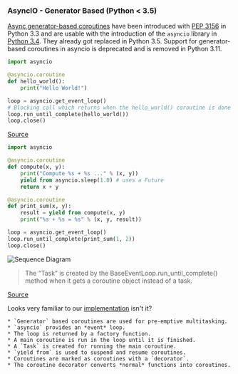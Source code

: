 ### AsyncIO - Generator Based (Python < 3.5)

[Async generator-based coroutines](https://docs.python.org/3.10/library/asyncio-task.html#asyncio-generator-based-coro)
have been introduced with [PEP 3156](https://peps.python.org/pep-3156/) in
Python 3.3 and are usable with the introduction of the `asyncio` library in
[Python 3.4](https://docs.python.org/3.10/whatsnew/3.4.html#new-modules).
They already got replaced in Python 3.5. Support for generator-based coroutines
in asyncio is deprecated and is removed in Python 3.11.

```python
import asyncio

@asyncio.coroutine
def hello_world():
    print("Hello World!")

loop = asyncio.get_event_loop()
# Blocking call which returns when the hello_world() coroutine is done
loop.run_until_complete(hello_world())
loop.close()
```

[Source](https://docs.python.org/3.4/library/asyncio-task.html#asyncio-hello-world-coroutine)

```python
import asyncio

@asyncio.coroutine
def compute(x, y):
    print("Compute %s + %s ..." % (x, y))
    yield from asyncio.sleep(1.0) # uses a Future
    return x + y

@asyncio.coroutine
def print_sum(x, y):
    result = yield from compute(x, y)
    print("%s + %s = %s" % (x, y, result))

loop = asyncio.get_event_loop()
loop.run_until_complete(print_sum(1, 2))
loop.close()
```

![Sequence Diagram](https://docs.python.org/3.4/_images/tulip_coro.png)

> The “Task” is created by the BaseEventLoop.run_until_complete() method when it gets a coroutine object instead of a task.

[Source](https://docs.python.org/3.4/library/asyncio-task.html#example-chain-coroutines)

Looks very familiar to our [implementation](../implementing.md) isn't it?


```{admonition} Summary
* `Generator` based coroutines are used for pre-emptive multitasking.
* `asyncio` provides an *event* loop.
* The loop is returned by a factory function.
* A main coroutine is run in the loop until it is finished.
* A `Task` is created for running the main coroutine.
* `yield from` is used to suspend and resume coroutines.
* Coroutines are marked as coroutines with a `decorator`.
* The coroutine decorator converts *normal* functions into coroutines.
```
